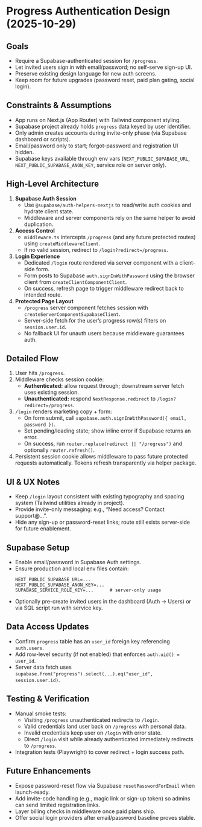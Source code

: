 # Progress Authentication Design (2025-10-29)

## Goals
- Require a Supabase-authenticated session for `/progress`.
- Let invited users sign in with email/password; no self-serve sign-up UI.
- Preserve existing design language for new auth screens.
- Keep room for future upgrades (password reset, paid plan gating, social login).

## Constraints & Assumptions
- App runs on Next.js (App Router) with Tailwind component styling.
- Supabase project already holds `progress` data keyed by user identifier.
- Only admin creates accounts during invite-only phase (via Supabase dashboard or scripts).
- Email/password only to start; forgot-password and registration UI hidden.
- Supabase keys available through env vars (`NEXT_PUBLIC_SUPABASE_URL`, `NEXT_PUBLIC_SUPABASE_ANON_KEY`, service role on server only).

## High-Level Architecture
1. **Supabase Auth Session**  
   - Use `@supabase/auth-helpers-nextjs` to read/write auth cookies and hydrate client state.
   - Middleware and server components rely on the same helper to avoid duplication.
2. **Access Control**  
   - `middleware.ts` intercepts `/progress` (and any future protected routes) using `createMiddlewareClient`.  
   - If no valid session, redirect to `/login?redirect=/progress`.
3. **Login Experience**  
   - Dedicated `/login` route rendered via server component with a client-side form.  
   - Form posts to Supabase `auth.signInWithPassword` using the browser client from `createClientComponentClient`.  
   - On success, refresh page to trigger middleware redirect back to intended route.
4. **Protected Page Layout**  
   - `/progress` server component fetches session with `createServerComponentSupabaseClient`.  
   - Server-side fetch for the user’s progress row(s) filters on `session.user.id`.  
   - No fallback UI for unauth users because middleware guarantees auth.

## Detailed Flow
1. User hits `/progress`.  
2. Middleware checks session cookie:  
   - **Authenticated:** allow request through; downstream server fetch uses existing session.  
   - **Unauthenticated:** respond `NextResponse.redirect` to `/login?redirect=/progress`.
3. `/login` renders marketing copy + form:  
   - On form submit, call `supabase.auth.signInWithPassword({ email, password })`.  
   - Set pending/loading state; show inline error if Supabase returns an error.  
   - On success, run `router.replace(redirect || "/progress")` and optionally `router.refresh()`.
4. Persistent session cookie allows middleware to pass future protected requests automatically. Tokens refresh transparently via helper package.

## UI & UX Notes
- Keep `/login` layout consistent with existing typography and spacing system (Tailwind utilities already in project).  
- Provide invite-only messaging: e.g., “Need access? Contact support@…”.  
- Hide any sign-up or password-reset links; route still exists server-side for future enablement.

## Supabase Setup
- Enable email/password in Supabase Auth settings.  
- Ensure production and local env files contain:  
  ```
  NEXT_PUBLIC_SUPABASE_URL=...
  NEXT_PUBLIC_SUPABASE_ANON_KEY=...
  SUPABASE_SERVICE_ROLE_KEY=...      # server-only usage
  ```
- Optionally pre-create invited users in the dashboard (Auth → Users) or via SQL script run with service key.

## Data Access Updates
- Confirm `progress` table has an `user_id` foreign key referencing `auth.users`.  
- Add row-level security (if not enabled) that enforces `auth.uid() = user_id`.  
- Server data fetch uses `supabase.from("progress").select(...).eq("user_id", session.user.id)`.

## Testing & Verification
- Manual smoke tests:  
  - Visiting `/progress` unauthenticated redirects to `/login`.  
  - Valid credentials land user back on `/progress` with personal data.  
  - Invalid credentials keep user on `/login` with error state.  
  - Direct `/login` visit while already authenticated immediately redirects to `/progress`.
- Integration tests (Playwright) to cover redirect + login success path.

## Future Enhancements
- Expose password-reset flow via Supabase `resetPasswordForEmail` when launch-ready.  
- Add invite-code handling (e.g., magic link or sign-up token) so admins can send limited registration links.  
- Layer billing checks in middleware once paid plans ship.  
- Offer social login providers after email/password baseline proves stable.
